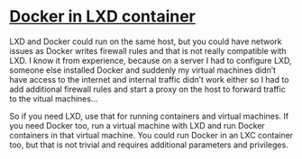 # **[Docker in LXD container](https://forums.docker.com/t/use-docker-as-vm-with-persistent-storage/138254/3)**

LXD and Docker could run on the same host, but you could have network issues as Docker writes firewall rules and that is not really compatible with LXD. I know it from experience, because on a server I had to configure LXD, someone else installed Docker and suddenly my virtual machines didn’t have access to the internet and internal traffic didn’t work either so I had to add additional firewall rules and start a proxy on the host to forward traffic to the vitual machines…

So if you need LXD, use that for running containers and virtual machines. If you need Docker too, run a virtual machine with LXD and run Docker containers in that virtual machine. You could run Docker in an LXC container too, but that is not trivial and requires additional parameters and privileges.
